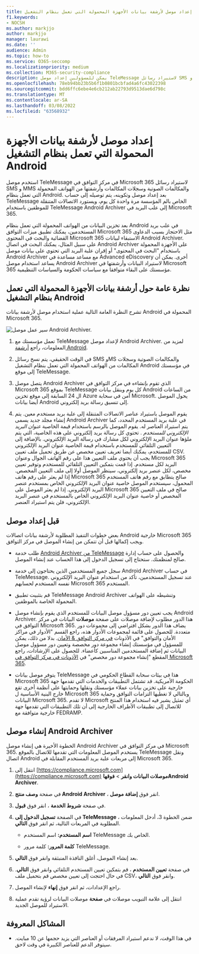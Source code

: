 ```yaml
---
title: إعداد موصل لأرشفة بيانات الأجهزة المحمولة التي تعمل بنظام التشغيل Android
f1.keywords:
- NOCSH
ms.author: markjjo
author: markjjo
manager: laurawi
ms.date: ''
audience: Admin
ms.topic: how-to
ms.service: O365-seccomp
ms.localizationpriority: medium
ms.collection: M365-security-compliance
description: يمكن للمسؤولين إعداد موصل TeleMessage لاستيراد رسائل SMS و MMS والمكالمات الصوتية وأرشفتها من الهواتف المحمولة التي تعمل بنظام Android. يتيح لك ذلك أرشفة البيانات من مصادر بيانات جهة خارجية في Microsoft 365 بحيث يمكنك استخدام ميزات التوافق مثل احتجاز قانوني والبحث في المحتوى ونهج الاستبقاء لإدارة بيانات  جهة خارجية في مؤسستك.
ms.openlocfilehash: 78eb94bb23b5b6f1b0801bcbfad4a6fc43022398
ms.sourcegitcommit: bdd6ffc6ebe4e6cb212ab22793d9513dae6d798c
ms.translationtype: MT
ms.contentlocale: ar-SA
ms.lasthandoff: 03/08/2022
ms.locfileid: "63568932"
---
```

# <a name="set-up-a-connector-to-archive-android-mobile-data"></a>إعداد موصل لأرشفة بيانات الأجهزة المحمولة التي تعمل بنظام التشغيل Android

استخدم موصل TeleMessage في مركز التوافق في Microsoft 365 لاستيراد رسائل SMS و MMS والمكالمات الصوتية وسجلات المكالمات وأرشفتها من الهواتف المحمولة التي تعمل بنظام Android. بعد إعداد موصل وتكوينه، يتم توصيله إلى حساب TeleMessage الخاص بالم المؤسسة مرة واحدة كل يوم، ويستورد الاتصالات المتنقلة للموظفين باستخدام TeleMessage Android Archiver إلى علب البريد في Microsoft 365.

بعد تخزين البيانات من الهواتف المحمولة التي تعمل بنظام Android في علب بريد المستخدمين، يمكنك تطبيق ميزات التوافق Microsoft 365 مثل الاحتجاز بسبب الدعاوى القضائية والبحث في المحتوى Microsoft 365 الاستبقاء لبيانات Android Archiver. على سبيل المثال، يمكنك البحث في اتصال Android Archiver على الأجهزة المحمولة باستخدام "البحث في المحتوى" أو إقران علبة البريد التي تحتوي على بيانات موصل Android Archiver مع مساعد مساعدة في Advanced eDiscovery أخرى. يمكن أن يساعد استخدام موصل Android Archiver لاستيراد البيانات وأرشفتها في Microsoft 365 مؤسستك على البقاء متوافقا مع سياسات الحكومة والسياسات التنظيمية.

## <a name="overview-of-archiving-android-mobile-data"></a>نظرة عامة حول أرشفة بيانات الأجهزة المحمولة التي تعمل بنظام التشغيل Android

تشرح النظرة العامة التالية عملية استخدام موصل لأرشفة بيانات Android المحمولة في Microsoft 365.

![سير عمل موصل Android Archiver.](../media/AndroidArchiverConnectorWorkflow.png)

1. تعمل مؤسستك مع TeleMessage لإعداد موصل Android Archiver. لمزيد من المعلومات، راجع [أرشفة Android](https://www.telemessage.com/office365-activation-for-android-archiver/).

2. في الوقت الحقيقي، يتم نسخ رسائل SMS وMS والمكالمات الصوتية وسجلات المكالمات من الهواتف المحمولة التي تعمل بنظام التشغيل Android في مؤسستك إلى موقع TeleMessage.

3. يتصل موصل Android Archiver الذي تقوم بإنشاءه في مركز التوافق في Microsoft 365 بموقع TeleMessage كل يوم وينقل بيانات Android من الساعات ال 24 السابقة إلى موقع تخزين Azure آمن في سحابة Microsoft. يحول الموصل أيضا بيانات Android إلى تنسيق رسالة بريد إلكتروني.

4. يقوم الموصل باستيراد عناصر الاتصالات المتنقلة إلى علبة بريد مستخدم معين. يتم إنشاء مجلد جديد يسمى Android Archiver في علبة بريد المستخدم المحدد، كما يتم استيراد العناصر له. يقوم الموصل بالرسم باستخدام قيمة الخاصية *عنوان البريد الإلكتروني للمستخدم* . تحتوي كل رسالة بريد إلكتروني على هذه الخاصية، التي يتم ملؤها عنوان البريد الإلكتروني لكل مشارك في رسالة البريد الإلكتروني. بالإضافة إلى التعيين التلقائي للمستخدم باستخدام قيمة الخاصية عنوان البريد  الإلكتروني للمستخدم، يمكنك أيضا تعريف تعيين مخصص عن طريق تحميل ملف تعيين CSV. يجب أن يحتوي ملف التعيين هذا على رقم الهاتف الجوال وعنوان Microsoft 365 البريد لكل مستخدم. إذا قمت بتمكين التعيين التلقائي للمستخدم وتوفير تعيين مخصص، لكل عنصر بريد إلكتروني، سينظر الموصل أولا إلى ملف التعيين المخصص. إذا لم يعثر على رقم هاتف Microsoft 365 صالح يتطابق مع رقم هاتف المستخدم المحمول، سيستخدم الموصل خاصية عنوان البريد الإلكتروني الخاص بمستخدم عنصر البريد الإلكتروني. إذا لم يعثر الموصل على Microsoft 365 صالح في ملف التعيين المخصص أو خاصية عنوان البريد الإلكتروني الخاص بالمستخدم في  عنصر البريد الإلكتروني، فلن يتم استيراد العنصر.

## <a name="before-you-set-up-a-connector"></a>قبل إعداد موصل

بعض خطوات التنفيذ المطلوبة لأرشفة بيانات اتصالات Android خارجية Microsoft 365 ويجب إكمالها قبل أن تتمكن من إنشاء الموصل في مركز التوافق.

- طلب خدمة [Android Archiver من TeleMessage](https://www.telemessage.com/mobile-archiver/order-mobile-archiver-for-o365) والحصول على حساب إدارة صالح لمنظمتك. ستحتاج إلى تسجيل الدخول إلى هذا الحساب عند إنشاء الموصل.

- سجل جميع المستخدمين الذين يحتاجون إلى خدمة Android Archiver في حساب TeleMessage. عند تسجيل المستخدمين، تأكد من استخدام عنوان البريد الإلكتروني نفسه المستخدم لحسابهم Microsoft 365 المستخدم.

- قم بتثبيت تطبيق TeleMessage Android Archiver وتنشيطه على الهواتف المحمولة الخاصة بالموظفين.

- يجب تعيين دور مسؤول موصل البيانات للمستخدم الذي يقوم بإنشاء موصل Android Archiver. هذا الدور مطلوب لإضافة موصلات على صفحة **موصلات** البيانات في مركز التوافق في Microsoft 365. يضاف هذا الدور بشكل افتراضي إلى مجموعات دور متعددة. للحصول على قائمة لمجموعات الأدوار هذه، راجع القسم "الأدوار في مراكز الأمان والتوافق" في الأذونات [في مركز التوافق & الأمان](../security/office-365-security/permissions-in-the-security-and-compliance-center.md#roles-in-the-security--compliance-center). بدلا من ذلك، يمكن للمسؤول في مؤسستك إنشاء مجموعة دور مخصصة وتعيين دور مسؤول موصل البيانات ثم إضافة المستخدمين المناسبين كأعضاء. للحصول على الإرشادات، راجع المقطع "إنشاء مجموعة دور مخصص" في [الأذونات في مركز التوافق في Microsoft 365](microsoft-365-compliance-center-permissions.md#create-a-custom-role-group).

- يتوفر موصل بيانات TeleMessage هذا في بيئات سحابة القطاع الحكومي في Microsoft 365 الحكومة الأمريكية. قد تشتمل التطبيقات والخدمات التي تقدمها جهة خارجية على تخزين بيانات عملاء مؤسستك ونقلها وحمايتها على أنظمة أخرى تقع خارج البنية الأساسية ل Microsoft 365 وبالتالي لا تغطيها التزامات التوافق وحماية البيانات Microsoft 365. لا تقدم Microsoft أي تمثيل يشير فيه استخدام هذا المنتج للاتصال إلى تطبيقات  الأطراف الخارجية إلى أن تلك التطبيقات التي تقدمها جهة خارجية متوافقة مع FEDRAMP.

## <a name="create-an-android-archiver-connector"></a>إنشاء موصل Android Archiver

الخطوة الأخيرة هي إنشاء موصل Android Archiver في مركز التوافق في Microsoft 365. يستخدم الموصل المعلومات التي تقدمها للاتصال بالموقع TeleMessage ونقل اتصال Android إلى مربعات علبة بريد المستخدم المقابلة في Microsoft 365.

1. انتقل إلى [https://compliance.microsoft.com](https://compliance.microsoft.com) **موصلات البيانات وانقر** >  **فوقهاAndroid Archiver**.

2. في صفحة **وصف منتج Android Archiver** ، انقر فوق **إضافة موصل**.

3. في صفحة **شروط الخدمة** ، انقر فوق **قبول**.

4. في الصفحة **تسجيل الدخول إلى TeleMessage** ، ضمن الخطوة 3، أدخل المعلومات المطلوبة في المربعات التالية، ثم انقر فوق **التالي**.

   - **اسم المستخدم:** اسم المستخدم TeleMessage الخاص بك.

   - **كلمة المرور:** كلمة مرور TeleMessage.

5. بعد إنشاء الموصل، أغلق النافذة المنبثقة وانقر فوق **التالي**.

6. في صفحة **تعيين المستخدم** ، قم بتمكين تعيين المستخدم التلقائي وانقر فوق **التالي**. في حال احتجت إلى تعيين مخصص قم بتحميل ملف CSV، وانقر فوق **التالي**.

7. راجع الإعدادات، ثم انقر فوق **إنهاء** لإنشاء الموصل.

8. انتقل إلى علامة التبويب موصلات في **صفحة** موصلات البيانات لرؤية تقدم عملية الاستيراد للموصل الجديد.

## <a name="known-issues"></a>المشاكل المعروفة

- في هذا الوقت، لا ندعم استيراد المرفقات أو العناصر التي يزيد حجمها عن 10 مبايت. سيتوفر الدعم للعناصر الكبيرة في وقت لاحق.

